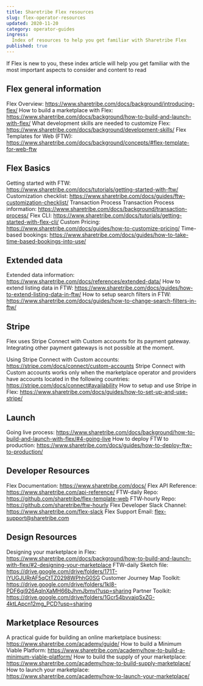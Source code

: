 ```yaml
---
title: Sharetribe Flex resources
slug: flex-operator-resources
updated: 2020-11-20
category: operator-guides
ingress:
  Index of resources to help you get familiar with Sharetribe Flex
published: true
---
```


If Flex is new to you, these index article will help you get familiar
with the most important aspects to consider and content to read

## Flex general information

Flex Overview:
https://www.sharetribe.com/docs/background/introducing-flex/ How to
build a marketplace with Flex:
https://www.sharetribe.com/docs/background/how-to-build-and-launch-with-flex/
What development skills are needed to customize Flex:
https://www.sharetribe.com/docs/background/development-skills/ Flex
Templates for Web (FTW):
https://www.sharetribe.com/docs/background/concepts/#flex-template-for-web-ftw

## Flex Basics

Getting started with FTW:
https://www.sharetribe.com/docs/tutorials/getting-started-with-ftw/
Customization checklist:
https://www.sharetribe.com/docs/guides/ftw-customization-checklist/
Transaction Process Transaction Process information:
https://www.sharetribe.com/docs/background/transaction-process/ Flex
CLI:
https://www.sharetribe.com/docs/tutorials/getting-started-with-flex-cli/
Custom Pricing:
https://www.sharetribe.com/docs/guides/how-to-customize-pricing/
Time-based bookings:
https://www.sharetribe.com/docs/guides/how-to-take-time-based-bookings-into-use/

## Extended data

Extended data information:
https://www.sharetribe.com/docs/references/extended-data/ How to extend
listing data in FTW:
https://www.sharetribe.com/docs/guides/how-to-extend-listing-data-in-ftw/
How to setup search filters in FTW:
https://www.sharetribe.com/docs/guides/how-to-change-search-filters-in-ftw/

## Stripe

Flex uses Stripe Connect with Custom accounts for its payment gateway.
Integrating other payment gateways is not possible at the moment.

Using Stripe Connect with Custom accounts:
https://stripe.com/docs/connect/custom-accounts Stripe Connect with
Custom accounts works only when the marketplace operator and providers
have accounts located in the following countries:
https://stripe.com/docs/connect#availability How to setup and use Stripe
in Flex:
https://www.sharetribe.com/docs/guides/how-to-set-up-and-use-stripe/

## Launch

Going live process:
https://www.sharetribe.com/docs/background/how-to-build-and-launch-with-flex/#4-going-live
How to deploy FTW to production:
https://www.sharetribe.com/docs/guides/how-to-deploy-ftw-to-production/

## Developer Resources

Flex Documentation: https://www.sharetribe.com/docs/ Flex API Reference:
https://www.sharetribe.com/api-reference/ FTW-daily Repo:
https://github.com/sharetribe/flex-template-web FTW-hourly Repo:
https://github.com/sharetribe/ftw-hourly Flex Developer Slack Channel:
https://www.sharetribe.com/flex-slack Flex Support Email:
flex-support@sharetribe.com

## Design Resources

Designing your marketplace in Flex:
https://www.sharetribe.com/docs/background/how-to-build-and-launch-with-flex/#2-designing-your-marketplace
FTW-daily Sketch file:
https://drive.google.com/drive/folders/171T-lYUGJURrAF5qCtTZ0298WPhhG0SG
Customer Journey Map Toolkit:
https://drive.google.com/drive/folders/1kI8-PDF6gi926AqlnXaMH66bJhmJbmvI?usp=sharing
Partner Toolkit:
https://drive.google.com/drive/folders/1Gcr54bvvajqSxZG-4ktLApcn12mg_PCD?usp=sharing

## Marketplace Resources

A practical guide for building an online marketplace business:
https://www.sharetribe.com/academy/guide/ How to build a Minimum Viable
Platform:
https://www.sharetribe.com/academy/how-to-build-a-minimum-viable-platform/
How to build the supply of your marketplace:
https://www.sharetribe.com/academy/how-to-build-supply-marketplace/ How
to launch your marketplace:
https://www.sharetribe.com/academy/how-to-launch-your-marketplace/

